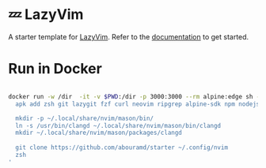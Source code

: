 # 💤 LazyVim

A starter template for [LazyVim](https://github.com/LazyVim/LazyVim).
Refer to the [documentation](https://lazyvim.github.io/installation) to get started.

# Run in Docker

```bash

docker run -w /dir  -it -v $PWD:/dir -p 3000:3000 --rm alpine:edge sh -uelic '
  apk add zsh git lazygit fzf curl neovim ripgrep alpine-sdk npm nodejs clang clang-dev fd luarocks unzip wget gzip bash tree-sitter --update

  mkdir -p ~/.local/share/nvim/mason/bin/
  ln -s /usr/bin/clangd ~/.local/share/nvim/mason/bin/clangd
  mkdir ~/.local/share/nvim/mason/packages/clangd
  
  git clone https://github.com/abouramd/starter ~/.config/nvim
  zsh
'




```
